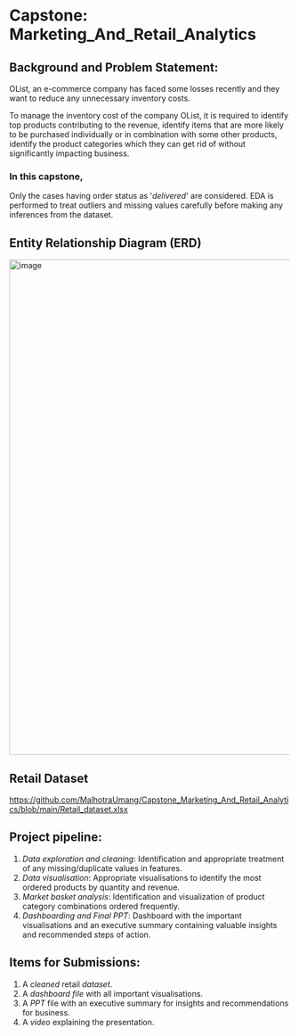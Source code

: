# __Capstone: Marketing_And_Retail_Analytics__

## __Background and Problem Statement:__
OList, an e-commerce company has faced some losses recently and they want to reduce any unnecessary inventory costs.

To manage the inventory cost of the company OList, it is required to identify top products contributing to the revenue, identify items that are more likely to be purchased individually or in combination with some other products, identify the product categories which they can get rid of without significantly impacting business.

### In this capstone,
Only the cases having order status as '_delivered_' are considered.
EDA is performed to treat outliers and missing values carefully before making any inferences from the dataset.


## **Entity Relationship Diagram (ERD)**
<img width="590" height="889" alt="image" src="https://github.com/user-attachments/assets/19305084-64fb-41fd-9119-0b8e1848b3b2" />

## **Retail Dataset**
https://github.com/MalhotraUmang/Capstone_Marketing_And_Retail_Analytics/blob/main/Retail_dataset.xlsx

## **Project pipeline:**
1. *Data exploration and cleaning*: Identification and appropriate treatment of any missing/duplicate values in features.
2. *Data visualisation*: Appropriate visualisations to identify the most ordered products by quantity and revenue.
3. *Market basket analysis*: Identification and visualization of product category combinations ordered frequently.
4. *Dashboarding and Final PPT*: Dashboard with the important visualisations and an executive summary containing valuable insights and recommended steps of action.


## __Items for Submissions:__
1. A _cleaned_ retail _dataset_.
2. A _dashboard file_ with all important visualisations.
3. A _PPT_ file with an executive summary for insights and recommendations for business.
4. A _video_ explaining the presentation.







